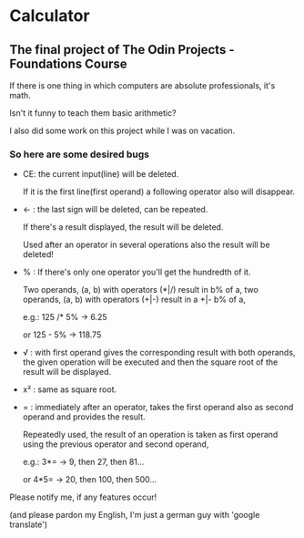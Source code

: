 # Calculator

## The final project of The Odin Projects - Foundations Course

If there is one thing in which computers are absolute professionals, it's math.

Isn't it funny to teach them basic arithmetic?

I also did some work on this project while I was on vacation.

### So here are some desired bugs

- CE: the current input(line) will be deleted.

  If it is the first line(first operand) a following operator also will disappear.

- &larr; : the last sign will be deleted, can be repeated.

  If there's a result displayed, the result will be deleted.

  Used after an operator in several operations also the result will be deleted!

- % : If there's only one operator you'll get the hundredth of it.

  Two operands, (a, b) with operators (\*|/) result in b% of a,
  two operands, (a, b) with operators (\+|\-) result in a \+|\- b% of a,

  e.g.: 125 /\* 5% -> 6.25

  or 125 \- 5% -> 118.75

- &radic; : with first operand gives the corresponding result with both operands, the given operation will be executed and then the square root of the result will be displayed.

- x&sup2; : same as square root.

- = : immediately after an operator, takes the first operand also as second operand and provides the result.

  Repeatedly used, the result of an operation is taken as first operand using the previous operator and second operand,

  e.g.: 3\*= -> 9, then 27, then 81...

  or 4\*5= -> 20, then 100, then 500...

Please notify me, if any features occur!

(and please pardon my English, I'm just a german guy with 'google translate')
